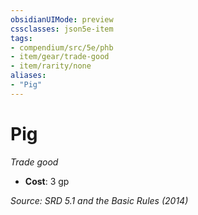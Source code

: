 ```yaml
---
obsidianUIMode: preview
cssclasses: json5e-item
tags:
- compendium/src/5e/phb
- item/gear/trade-good
- item/rarity/none
aliases: 
- "Pig"
---
```

# Pig
*Trade good*  

- **Cost**: 3 gp

*Source: SRD 5.1 and the Basic Rules (2014)*